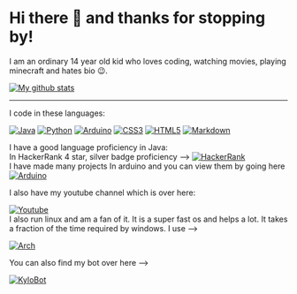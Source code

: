 # Hi there :wave: and thanks for stopping by!
I am an ordinary 14 year old kid who loves coding, watching movies, playing minecraft and hates bio :wink:.   

[![My github stats](https://github-readme-stats.vercel.app/api?username=NeoDrags&theme=cobalt&show_icons=true)](https://github.com/anuraghazra/github-readme-stats)

____

I code in these languages:   

[![Java](https://img.shields.io/badge/-Java-orange?style=for-the-badge&logo=Java&logoColor=blue)]()   [![Python](https://img.shields.io/badge/-Python-red?style=for-the-badge&logo=Python)]()   [![Arduino](https://img.shields.io/badge/-Arduino-blueviolet?style=for-the-badge&logo=Arduino)](https://create.arduino.cc/projecthub/PR7)    [![CSS3](https://img.shields.io/badge/-CSS3-yellow?style=for-the-badge&logo=CSS3)]()    [![HTML5](https://img.shields.io/badge/-HTML5-blue?style=for-the-badge&logo=HTML5)]()   [![Markdown](https://img.shields.io/badge/-Markdown-violet?style=for-the-badge&logo=Markdown)]()  

I have a good language proficiency in Java:  
In HackerRank 4 star, silver badge proficiency --> [![HackerRank](https://img.shields.io/badge/-HackerRank-brightgreen?style=for-the-badge&logo=HackerRank&logoColor=violet)](https://www.hackerrank.com/)  
I have made many projects In arduino and you can view them by going here  
[![Arduino](https://img.shields.io/badge/-Arduino-blueviolet?style=for-the-badge&logo=Arduino)](https://create.arduino.cc/projecthub/PR7)  

I also have my youtube channel which is over here:  

[![Youtube](https://img.shields.io/badge/-Youtube-red?style=for-the-badge&logo=Youtube)](https://www.youtube.com/channel/UChORC-rHOuC3m4vgkCxWZFQ?view_as=subscriber)  
I also run linux and am a fan of it. It is a super fast os and helps a lot. It takes a fraction of the time required by windows. I use -->  

[![Arch](https://img.shields.io/badge/%20-Arch%20Linux%20-%23000000?style=for-the-badge&logo=Arch%20Linux)]()  

You can also find my bot over here -->  

[![KyloBot](https://img.shields.io/badge/%20-Kylobot-9cf?style=for-the-badge&logo=discord)](https://discord.com/api/oauth2/authorize?client_id=740855673696419860&permissions=8&scope=bot)
